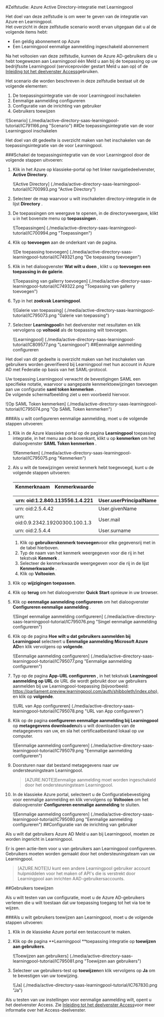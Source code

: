 <properties 
    pageTitle="Zelfstudie: Azure Active Directory-integratie met Learningpool | Microsoft Azure" 
    description="Meer informatie over het gebruiken van Learningpool met Azure Active Directory om in te schakelen voor eenmalige aanmelding, geautomatiseerde inrichting en meer!" 
    services="active-directory" 
    authors="jeevansd"  
    documentationCenter="na" 
    manager="femila"/>
<tags 
    ms.service="active-directory" 
    ms.devlang="na" 
    ms.topic="article" 
    ms.tgt_pltfrm="na" 
    ms.workload="identity" 
    ms.date="09/29/2016" 
    ms.author="jeedes" />

#<a name="tutorial-azure-active-directory-integration-with-learningpool"></a>Zelfstudie: Azure Active Directory-integratie met Learningpool
  
Het doel van deze zelfstudie is om weer te geven van de integratie van Azure en Learningpool.  
Het overzicht in deze zelfstudie scenario wordt ervan uitgegaan dat u al de volgende items hebt:

-   Een geldig abonnement op Azure
-   Een Learningpool eenmalige aanmelding ingeschakeld abonnement
  
Na het voltooien van deze zelfstudie, kunnen de Azure AD-gebruikers die u hebt toegewezen aan Learningpool één Meld u aan bij de toepassing op uw bedrijfssite Learningpool (serviceprovider gestart Meld u aan op) of de [Inleiding tot het deelvenster Access](active-directory-saas-access-panel-introduction.md)gebruiken.
  
Het scenario die worden beschreven in deze zelfstudie bestaat uit de volgende elementen:

1.  De toepassingsintegratie van de voor Learningpool inschakelen
2.  Eenmalige aanmelding configureren
3.  Configuratie van de inrichting van gebruiker
4.  Gebruikers toewijzen

![Scenario] (./media/active-directory-saas-learningpool-tutorial/IC791166.png "Scenario")
##<a name="enabling-the-application-integration-for-learningpool"></a>De toepassingsintegratie van de voor Learningpool inschakelen
  
Het doel van dit gedeelte is overzicht maken van het inschakelen van de toepassingsintegratie van de voor Learningpool.

###<a name="to-enable-the-application-integration-for-learningpool-perform-the-following-steps"></a>Schakel de toepassingsintegratie van de voor Learningpool door de volgende stappen uitvoeren:

1.  Klik in het Azure op klassieke-portal op het linker navigatiedeelvenster, **Active Directory**.

    ![Active Directory] (./media/active-directory-saas-learningpool-tutorial/IC700993.png "Active Directory")

2.  Selecteer de map waarvoor u wilt inschakelen directory-integratie in de lijst **Directory** .

3.  De toepassingen om weergave te openen, in de directoryweergave, klikt u in het bovenste menu op **toepassingen** .

    ![Toepassingen] (./media/active-directory-saas-learningpool-tutorial/IC700994.png "Toepassingen")

4.  Klik op **toevoegen** aan de onderkant van de pagina.

    ![De toepassing toevoegen] (./media/active-directory-saas-learningpool-tutorial/IC749321.png "De toepassing toevoegen")

5.  Klik in het dialoogvenster **Wat wilt u doen** , klikt u op **toevoegen een toepassing in de galerie**.

    ![Toepassing van gallerry toevoegen] (./media/active-directory-saas-learningpool-tutorial/IC749322.png "Toepassing van gallerry toevoegen")

6.  Typ in het **zoekvak** **Learningpool**.

    ![Galerie van toepassing] (./media/active-directory-saas-learningpool-tutorial/IC795073.png "Galerie van toepassing")

7.  Selecteer **Learningpool**in het deelvenster met resultaten en klik vervolgens op **voltooid** als de toepassing wilt toevoegen.

    ![Learningpool] (./media/active-directory-saas-learningpool-tutorial/IC809577.png "Learningpool")
##<a name="configuring-single-sign-on"></a>Eenmalige aanmelding configureren
  
Het doel van dit gedeelte is overzicht maken van het inschakelen van gebruikers worden geverifieerd bij Learningpool met hun account in Azure AD met Federatie op basis van het SAML-protocol.
  
Uw toepassing Learningpool verwacht de bevestigingen SAML een specifieke notatie, waarvoor u aangepaste kenmerktoewijzingen toevoegen aan uw configuratie **saml token kenmerken** .  
De volgende schermafbeelding ziet u een voorbeeld hiervoor.

![Op SAML Token kenmerken] (./media/active-directory-saas-learningpool-tutorial/IC795074.png "Op SAML Token kenmerken")

###<a name="to-configure-single-sign-on-perform-the-following-steps"></a>Als u wilt configureren eenmalige aanmelding, moet u de volgende stappen uitvoeren:

1.  Klik in de Azure klassieke portal op de pagina **Learningpool** toepassing integratie, in het menu aan de bovenkant, klikt u op **kenmerken** om het dialoogvenster **SAML Token kenmerken** .

    ![Kenmerken] (./media/active-directory-saas-learningpool-tutorial/IC795075.png "Kenmerken")

2.  Als u wilt de toewijzingen vereist kenmerk hebt toegevoegd, kunt u de volgende stappen uitvoeren:

    ###  

  	|Kenmerknaam                |Kenmerkwaarde            |
  	|------------------------------|---------------------------|

     urn: oid:1.2.840.113556.1.4.221 | User.userPrincipalName
  	|-------------------------------|--------------------------|  
     urn: oid:2.5.4.42|User.givenName   
  	|urn: oid:0.9.2342.19200300.100.1.3|User.mail
  	|urn: oid:2.5.4.4|User.surname

    1.  Klik op **gebruikerskenmerk toevoegen**voor elke gegevensrij met in de tabel hierboven.
    2.  Typ de naam van het kenmerk weergegeven voor die rij in het tekstvak **Kenmerk** .
    3.  Selecteer de kenmerkwaarde weergegeven voor die rij in de lijst **Kenmerkwaarde** .
    4.  Klik op **Voltooien**.

3.  Klik op **wijzigingen toepassen**.

4.  Klik op **terug** om het dialoogvenster **Quick Start** opnieuw in uw browser.

5.  Klik op **eenmalige aanmelding configureren** om het dialoogvenster **Configureren eenmalige aanmelding** .

    ![Singel eenmalige aanmelding configureren] (./media/active-directory-saas-learningpool-tutorial/IC795076.png "Singel eenmalige aanmelding configureren")

6.  Klik op de pagina **Hoe wilt u dat gebruikers aanmelden bij Learningpool** selecteert u **Eenmalige aanmelding Microsoft Azure AD**en klik vervolgens op **volgende**.

    ![Eenmalige aanmelding configureren] (./media/active-directory-saas-learningpool-tutorial/IC795077.png "Eenmalige aanmelding configureren")

7.  Typ op de pagina **App-URL configureren** , in het tekstvak **Learningpool aanmelding op URL** de URL die wordt gebruikt door uw gebruikers aanmelden bij uw Learningpool-toepassing (bijvoorbeeld: https://parliament.preview.learningpool.com/auth/shibboleth/index.php), en klik op **volgende**.

    ![URL van App configureren] (./media/active-directory-saas-learningpool-tutorial/IC795078.png "URL van App configureren")

8.  Klik op de pagina **configureren eenmalige aanmelding bij Learningpool** op **metagegevens downloaden**als u wilt downloaden van de metagegevens van uw, en sla het certificaatbestand lokaal op uw computer.

    ![Eenmalige aanmelding configureren] (./media/active-directory-saas-learningpool-tutorial/IC795079.png "Eenmalige aanmelding configureren")

9.  Doorsturen naar dat bestand metagegevens naar uw ondersteuningsteam Learningpool.

    >[AZURE.NOTE]Eenmalige aanmelding moet worden ingeschakeld door het ondersteuningsteam Learningpool.

10. In de klassieke Azure portal, selecteert u de Configuratiebevestiging voor eenmalige aanmelding en klik vervolgens op **Voltooien** om het dialoogvenster **Configureren eenmalige aanmelding** te sluiten.

    ![Eenmalige aanmelding configureren] (./media/active-directory-saas-learningpool-tutorial/IC795080.png "Eenmalige aanmelding configureren")
##<a name="configuring-user-provisioning"></a>Configuratie van de inrichting van gebruiker
  
Als u wilt dat gebruikers Azure AD Meld u aan bij Learningpool, moeten ze worden ingericht in Learningpool.
  
Er is geen actie-item voor u van gebruikers aan Learningpool configureren.  
Gebruikers moeten worden gemaakt door het ondersteuningsteam van uw Learningpool.

>[AZURE.NOTE]U kunt een andere Learningpool gebruiker account hulpmiddelen voor het maken of API's die is verstrekt door Learningpool aan inrichten AAD-gebruikersaccounts.

##<a name="assigning-users"></a>Gebruikers toewijzen
  
Als u wilt testen van uw configuratie, moet u de Azure AD-gebruikers verlenen die u wilt toestaan dat uw toepassing toegang tot het via toe te wijzen.

###<a name="to-assign-users-to-learningpool-perform-the-following-steps"></a>Als u wilt gebruikers toewijzen aan Learningpool, moet u de volgende stappen uitvoeren:

1.  Klik in de klassieke Azure portal een testaccount te maken.

2.  Klik op de pagina **Learningpool **toepassing integratie op **toewijzen aan gebruikers**.

    ![Toewijzen aan gebruikers] (./media/active-directory-saas-learningpool-tutorial/IC795081.png "Toewijzen aan gebruikers")

3.  Selecteer uw gebruikers-test op **toewijzen**en klik vervolgens op **Ja** om te bevestigen van uw toewijzing.

    ![Ja] (./media/active-directory-saas-learningpool-tutorial/IC767830.png "Ja")
  
Als u testen van uw instellingen voor eenmalige aanmelding wilt, opent u het deelvenster Access. Zie [Inleiding tot het deelvenster Access](active-directory-saas-access-panel-introduction.md)voor meer informatie over het Access-deelvenster.
